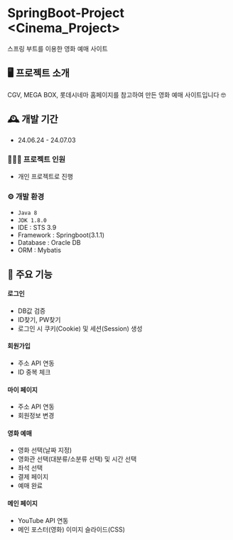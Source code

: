 
# SpringBoot-Project <Cinema_Project>
스프링 부트를 이용한 영화 예매 사이트



## 🖥️ 프로젝트 소개
CGV, MEGA BOX, 롯데시네마 홈페이지를 참고하여 만든 영화 예매 사이트입니다 🤓
<br>

## 🕰️ 개발 기간
* 24.06.24 - 24.07.03

### 🧑‍🤝‍🧑 프로젝트 인원
 - 개인 프로젝트로 진행

### ⚙️ 개발 환경
- `Java 8`
- `JDK 1.8.0`
- IDE : STS 3.9
- Framework : Springboot(3.1.1)
- Database : Oracle DB
- ORM : Mybatis

  

## 📌 주요 기능
#### 로그인 
- DB값 검증
- ID찾기, PW찾기
- 로그인 시 쿠키(Cookie) 및 세션(Session) 생성

  
#### 회원가입 
- 주소 API 연동
- ID 중복 체크

  
#### 마이 페이지 
- 주소 API 연동
- 회원정보 변경

  

#### 영화 예매 
- 영화 선택(날짜 지정)
- 영화관 선택(대분류/소분류 선택) 및 시간 선택
- 좌석 선택
- 결제 페이지
- 예매 완료
#### 메인 페이지 
- YouTube API 연동
- 메인 포스터(영화) 이미지 슬라이드(CSS)


